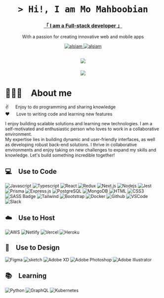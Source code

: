 <!-- Intro  -->
<h1 align="center">
        <samp>&gt; Hi!, I am
                <b>Mo Mahboobian</b>
        </samp>
</h1>
<h3 align="center"><a href="https://moreel.me">「  I am a Full-stack developer 」</a>
    </h3>

<p align="center"> 
   With a passion for creating innovative web and mobile apps
</p>


<p align="center">
 <a href="https://www.linkedin.com/in/momahboobian/" target="_blank">
  <img src="https://img.shields.io/badge/LinkedIn-0077B5?style=for-the-badge&logo=linkedin&logoColor=white" alt="alsiam"/>
 </a>
        
 <a href="https://moreel.me" target="blank">
  <img src="https://img.shields.io/badge/Website-DC143C?style=for-the-badge&logo=medium&logoColor=white" alt="alsiam" />
 </a>
</p>
<br />

<div align="center">
  <img src="https://visitor-badge.laobi.icu/badge?page_id=momahboobian.momahboobian&"  />
</div>

###

<p align="center">
  <a href="https://github.com/momahboobian"><img src="https://readme-typing-svg.herokuapp.com?font=Fira+Code&weight=500&pause=1000&color=F9D978&width=435&lines=Passionate+Software+Developer+%F0%9F%9A%80;Full-Stack+Enthusiast+%F0%9F%92%BB;Code+Lover+%F0%9F%A7%A1;Tech+Explorer+%F0%9F%8C%8C;Continuous+Learner+%F0%9F%93%9A&center=true&width=380&height=45"></a>
</p>

<!-- <a href="https://komarev.com/ghpvc/?username=momahboobian">
  <img align="right" src="https://komarev.com/ghpvc/?username=momahboobian&label=Visitors&color=orange" />
</a> -->

<!-- About Section -->


# 👨🏻‍💻&emsp;About me

<p>
 ✌️ &emsp; Enjoy to do programming and sharing knowledge <br/>
 ❤️ &emsp; Love to writing code and learning new features <br/>

I enjoy building scalable solutions and learning new technologies. I am a self-motivated and enthusiastic person who loves to work in a collaborative environment. <br/>
My expertise lies in building dynamic and user-friendly interfaces, as well as developing robust back-end solutions. I thrive in collaborative environments and enjoy taking on new challenges to expand my skills and knowledge. Let's build something incredible together!

</p>

###

## 💻&emsp;Use to Code


![Javascript](https://img.shields.io/badge/Javascript-F0DB4F?style=for-the-badge&labelColor=black&logo=javascript&logoColor=F0DB4F)
![Typescript](https://img.shields.io/badge/Typescript-007acc?style=for-the-badge&labelColor=black&logo=typescript&logoColor=007acc)
![React](https://img.shields.io/badge/-React-61DBFB?style=for-the-badge&labelColor=black&logo=react&logoColor=61DBFB)
![Redux](https://img.shields.io/badge/Redux-593D88?style=for-the-badge&logo=redux&logoColor=white)
![Next.js](https://img.shields.io/badge/next.js-000000?style=for-the-badge&logo=nextdotjs&logoColor=white)
![Nodejs](https://img.shields.io/badge/Nodejs-3C873A?style=for-the-badge&labelColor=black&logo=node.js&logoColor=3C873A)
![Jest](https://img.shields.io/badge/jest-C21325?style=for-the-badge&labelColor=black&logo=jest&logoColor=C21325)
![Prisma](https://img.shields.io/badge/Prisma-1B222D?style=for-the-badge&labelColor=black&logo=prisma&logoColor=1B222D)
![Express.js](https://img.shields.io/badge/Express.js-000000?style=for-the-badge&logo=express&logoColor=white)
![PostgreSQL](https://img.shields.io/badge/PostgreSQL-316192?style=for-the-badge&labelColor=black&logo=postgresql&logoColor=316192)
![MongoDB](https://img.shields.io/badge/MongoDB-4EA94B?style=for-the-badge&logo=mongodb&logoColor=white)
![HTML](https://img.shields.io/badge/HTML5-E34F26?style=for-the-badge&logo=html5&logoColor=white)
![CSS3](https://img.shields.io/badge/CSS3-1572B6?style=for-the-badge&logo=css3&logoColor=white)
![SASS Badge](https://img.shields.io/badge/Sass-CC6699?style=for-the-badge&logo=sass&logoColor=white)
![Tailwind](https://img.shields.io/badge/Tailwind_CSS-092749?style=for-the-badge&logo=tailwindcss&logoColor=06B6D4&labelColor=000000)
![Bootstrap](https://img.shields.io/badge/Bootstrap-563D7C?style=for-the-badge&logo=bootstrap&logoColor=white)
![Docker](https://img.shields.io/badge/Docker-2CA5E0?style=for-the-badge&labelColor=black&logo=docker&logoColor=2CA5E0)
![Github](https://img.shields.io/badge/Github-181717?style=for-the-badge&labelColor=black&logo=github&logoColor=181717)
![VSCode](https://img.shields.io/badge/Visual_Studio-0078d7?style=for-the-badge&logo=visual%20studio&logoColor=white)
![Slack](https://img.shields.io/badge/Slack-4A154B?style=for-the-badge&logo=slack&logoColor=white)

## ☁️&emsp;Use to Host

![AWS](https://img.shields.io/badge/AWS-232F3E?style=for-the-badge&labelColor=black&logo=amazon-aws&logoColor=232F3E)
![Netlify](https://img.shields.io/badge/Netlify-00C7B7?style=for-the-badge&labelColor=black&logo=netlify&logoColor=00C7B7)
![Vercel](https://img.shields.io/badge/Vercel-000000?style=for-the-badge&labelColor=black&logo=vercel&logoColor=000000)
![Heroku](https://img.shields.io/badge/Heroku-430098?style=for-the-badge&labelColor=black&logo=heroku&logoColor=430098)

## 🎨&emsp;Use to Design

![Figma](https://img.shields.io/badge/Figma-000000?style=for-the-badge&logo=figma&logoColor=white)
![sketch](https://img.shields.io/badge/sketch-FFB387?style=for-the-badge&logo=sketch&logoColor=white)
![Adobe XD](https://img.shields.io/badge/Adobe_XD-FF61F6?style=for-the-badge&logo=adobe%20xd&logoColor=white)
![Adobe Photoshop](https://img.shields.io/badge/Adobe_Photoshop-31A8FF?style=for-the-badge&logo=adobe%20photoshop&logoColor=white)
![Adobe Illustrator](https://img.shields.io/badge/Adobe_Illustrator-FF9A00?style=for-the-badge&logo=adobe%20illustrator&logoColor=white)

## 📚&emsp;Learning

![Python](https://img.shields.io/badge/Python-3776AB?style=for-the-badge&labelColor=black&logo=python&logoColor=3776AB)
![GraphQL](https://img.shields.io/badge/GraphQL-E10098?style=for-the-badge&labelColor=black&logo=graphql&logoColor=E10098)
![Kubernetes](https://img.shields.io/badge/Kubernetes-326CE5?style=for-the-badge&labelColor=black&logo=kubernetes&logoColor=326CE5)

<br/>

<!-- <h3 align="left">Tech Stack</h3>

###

<div align="left">
  <img src="https://cdn.jsdelivr.net/gh/devicons/devicon/icons/javascript/javascript-original.svg" height="40" alt="javascript logo"  />
  <img width="12" />
  <img src="https://cdn.jsdelivr.net/gh/devicons/devicon/icons/react/react-original.svg" height="40" alt="react logo"  />
  <img width="12" />
  <img src="https://cdn.jsdelivr.net/gh/devicons/devicon/icons/nodejs/nodejs-original.svg" height="40" alt="nodejs logo"  />
  <img width="12" />
  <img src="https://cdn.jsdelivr.net/gh/devicons/devicon/icons/express/express-original.svg" height="40" alt="express logo"  />
  <img width="12" />
  <img src="https://cdn.jsdelivr.net/gh/devicons/devicon/icons/html5/html5-original.svg" height="40" alt="html5 logo"  />
  <img width="12" />
  <img src="https://cdn.jsdelivr.net/gh/devicons/devicon/icons/tailwindcss/tailwindcss-original-wordmark.svg" height="40" alt="tailwindcss logo"  />
  <img width="12" />
  <img src="https://cdn.jsdelivr.net/gh/devicons/devicon/icons/css3/css3-original.svg" height="40" alt="css3 logo"  />
  <img width="12" />
  <img src="https://cdn.jsdelivr.net/gh/devicons/devicon/icons/nextjs/nextjs-original.svg" height="40" alt="nextjs logo"  />
  <img width="12" />
  <img src="https://cdn.jsdelivr.net/gh/devicons/devicon/icons/amazonwebservices/amazonwebservices-original.svg" height="40" alt="amazonwebservices logo"  />
  <img width="12" />
  <img src="https://cdn.jsdelivr.net/gh/devicons/devicon/icons/postgresql/postgresql-original.svg" height="40" alt="postgresql logo"  />
  <img width="12" />
  <img src="https://cdn.jsdelivr.net/gh/devicons/devicon/icons/figma/figma-original.svg" height="40" alt="figma logo"  />
  <img width="12" />
  <img src="https://cdn.jsdelivr.net/gh/devicons/devicon/icons/sketch/sketch-original.svg" height="40" alt="sketch logo"  />
  <img width="12" />
  <img src="https://cdn.jsdelivr.net/gh/devicons/devicon/icons/slack/slack-original.svg" height="40" alt="slack logo"  />
  <img width="12" />
  <img src="https://cdn.jsdelivr.net/gh/devicons/devicon/icons/vscode/vscode-original.svg" height="40" alt="vscode logo"  />
</div>

### -->
<!-- 
<a> 
    <a href="https://github.com/momahboobian"><img alt="Mo Mahboobian's Github Stats" src="https://denvercoder1-github-readme-stats.vercel.app/api?username=momahboobian&show_icons=true&count_private=true&theme=react&border_color=fff&bg_color=0D1117&title_color=F85D7F&icon_color=F8D866" height="192px" width="49.5%"/></a>
  <a href="https://github.com/momahboobian"><img alt="Mo Mahboobian's Top Languages" src="https://denvercoder1-github-readme-stats.vercel.app/api/top-langs/?username=momahboobian&langs_count=8&layout=compact&theme=react&border_color=fff&bg_color=0D1117&title_color=F85D7F&icon_color=F8D866" height="192px" width="49.5%"/></a>
  <br/>
</a>
<!-- 
<p align="center">
  <a href="https://github.com/momahboobian">
    <img src="https://github-readme-streak-stats.herokuapp.com?user=momahboobian&theme=radical&border=fff&background=0D1117" alt="Mo Mahboobian's GitHub Contribution"/>
  </a>
</p>
-->
<!-- 
<p align="center">
  <a href="https://github.com/momahboobian">
    <img src="https://github-profile-summary-cards.vercel.app/api/cards/profile-details?username=momahboobian&theme=radical&border=fff&background=0D1117" alt="Mo Mahboobian's GitHub Contribution"/>
  </a>
</p>

<!-- <h3 align="left">🔥   My Stats :</h3>

###

<div align="center">
  <img src="https://streak-stats.demolab.com?user=momahboobian&locale=en&mode=daily&theme=dark&hide_border=false&border_radius=5&order=3" height="220" alt="streak graph"  />
</div>

<p>
that users love. I enjoy working on projects that have a positive impact on people's lives. I am a self-motivated, hardworking, and goal-oriented individual who is always looking for a challenge to enhance my skills and knowledge. I am a team player who is always willing to help others and share my knowledge with them. I am a fast learner who is always looking for new ways to improve my skills and knowledge. I am a team player who is always willing to help others and share my knowledge with them. I am a fast learner who is always looking for new ways to improve my skills and knowledge. I am a team player who is always willing to help others and share my knowledge with them. I am a fast learner who is always looking for new ways to improve my skills and knowledge. I am a team player who is always willing to help others and share my knowledge with them. I am a fast learner who is always looking for new ways to improve my skills and knowledge.
</p>
### -->
